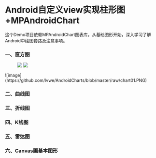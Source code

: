 # Android自定义view实现柱形图+MPAndroidChart
这个Demo项目依赖MPAndroidChart图表库，从基础图形开始，深入学习了解Android中绘图套路及注意事项。

### 一、直方图

<figure class="half">
    <img src="https://github.com/lvwe/AndroidCharts/blob/master/raw/chart01.PNG">
    <img src="https://github.com/lvwe/AndroidCharts/blob/master/raw/chart02.PNG">
</figure>
![image](https://github.com/lvwe/AndroidCharts/blob/master/raw/chart01.PNG)


### 二、曲线图

### 三、折线图

### 四、K线图

### 五、雷达图

### 六、Canvas画基本图形
